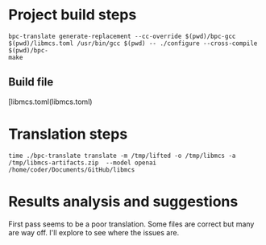 # Project build steps

```
bpc-translate generate-replacement --cc-override $(pwd)/bpc-gcc $(pwd)/libmcs.toml /usr/bin/gcc $(pwd) -- ./configure --cross-compile $(pwd)/bpc-
make
```

## Build file

[libmcs.toml(libmcs.toml)

# Translation steps

```
time ./bpc-translate translate -m /tmp/lifted -o /tmp/libmcs -a /tmp/libmcs-artifacts.zip  --model openai /home/coder/Documents/GitHub/libmcs
```

# Results analysis and suggestions

First pass seems to be a poor translation. Some files are correct but many are way off. I'll explore to see where the issues are.



